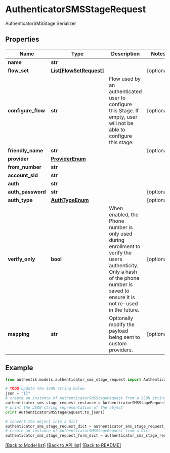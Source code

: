 # AuthenticatorSMSStageRequest

AuthenticatorSMSStage Serializer

## Properties
Name | Type | Description | Notes
------------ | ------------- | ------------- | -------------
**name** | **str** |  | 
**flow_set** | [**List[FlowSetRequest]**](FlowSetRequest.md) |  | [optional] 
**configure_flow** | **str** | Flow used by an authenticated user to configure this Stage. If empty, user will not be able to configure this stage. | [optional] 
**friendly_name** | **str** |  | [optional] 
**provider** | [**ProviderEnum**](ProviderEnum.md) |  | 
**from_number** | **str** |  | 
**account_sid** | **str** |  | 
**auth** | **str** |  | 
**auth_password** | **str** |  | [optional] 
**auth_type** | [**AuthTypeEnum**](AuthTypeEnum.md) |  | [optional] 
**verify_only** | **bool** | When enabled, the Phone number is only used during enrollment to verify the users authenticity. Only a hash of the phone number is saved to ensure it is not re-used in the future. | [optional] 
**mapping** | **str** | Optionally modify the payload being sent to custom providers. | [optional] 

## Example

```python
from authentik.models.authenticator_sms_stage_request import AuthenticatorSMSStageRequest

# TODO update the JSON string below
json = "{}"
# create an instance of AuthenticatorSMSStageRequest from a JSON string
authenticator_sms_stage_request_instance = AuthenticatorSMSStageRequest.from_json(json)
# print the JSON string representation of the object
print AuthenticatorSMSStageRequest.to_json()

# convert the object into a dict
authenticator_sms_stage_request_dict = authenticator_sms_stage_request_instance.to_dict()
# create an instance of AuthenticatorSMSStageRequest from a dict
authenticator_sms_stage_request_form_dict = authenticator_sms_stage_request.from_dict(authenticator_sms_stage_request_dict)
```
[[Back to Model list]](../README.md#documentation-for-models) [[Back to API list]](../README.md#documentation-for-api-endpoints) [[Back to README]](../README.md)


